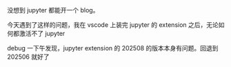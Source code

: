 没想到 jupyter 都能开一个 blog。

今天遇到了这样的问题，我在 vscode 上装完 jupyter 的 extension 之后，无论如何都激活不了 jupyter

debug 一下午发现，jupyter extension 的 202508 的版本本身有问题。回退到 202506 就好了

